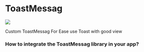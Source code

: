 # ToastMessag

[![](https://jitpack.io/v/MohamedNajib/ToastMessag.svg)](https://jitpack.io/#MohamedNajib/ToastMessag)

Custom ToastMessag For Ease use Toast with good view

### How to integrate the ToastMessag library in your app?
